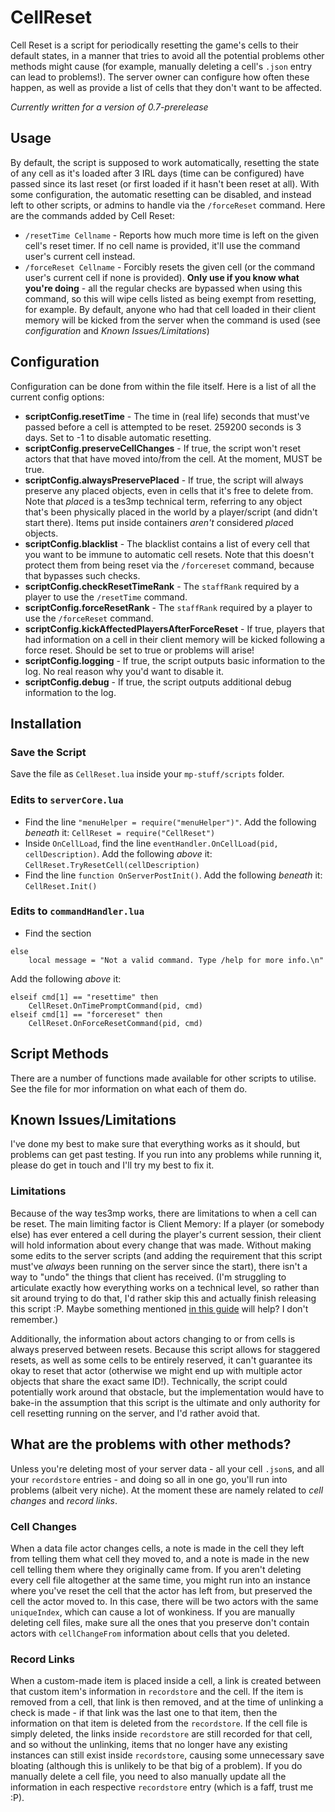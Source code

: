 # CellReset
Cell Reset is a script for periodically resetting the game's cells to their default states, in a manner that tries to avoid all the potential problems other methods might cause (for example, manually deleting a cell's `.json` entry can lead to problems!). The server owner can configure how often these happen, as well as provide a list of cells that they don't want to be affected.

*Currently written for a version of 0.7-prerelease*

## Usage
By default, the script is supposed to work automatically, resetting the state of any cell as it's loaded after 3 IRL days (time can be configured) have passed since its last reset (or first loaded if it hasn't been reset at all). With some configuration, the automatic resetting can be disabled, and instead left to other scripts, or admins to handle via the `/forceReset` command. Here are the commands added by Cell Reset:
- `/resetTime Cellname` - Reports how much more time is left on the given cell's reset timer. If no cell name is provided, it'll use the command user's current cell instead.
- `/forceReset Cellname` - Forcibly resets the given cell (or the command user's current cell if none is provided). **Only use if you know what you're doing** - all the regular checks are bypassed when using this command, so this will wipe cells listed as being exempt from resetting, for example. By default, anyone who had that cell loaded in their client memory will be kicked from the server when the command is used (see *configuration* and *Known Issues/Limitations*)

## Configuration
Configuration can be done from within the file itself. Here is a list of all the current config options:
- **scriptConfig.resetTime** - The time in (real life) seconds that must've passed before a cell is attempted to be reset. 259200 seconds is 3 days. Set to -1 to disable automatic resetting.
- **scriptConfig.preserveCellChanges** - If true, the script won't reset actors that that have moved into/from the cell. At the moment, MUST be true.
- **scriptConfig.alwaysPreservePlaced** - If true, the script will always preserve any placed objects, even in cells that it's free to delete from. Note that *place*d is a tes3mp technical term, referring to any object that's been physically placed in the world by a player/script (and didn't start there). Items put inside containers *aren't* considered *place*d objects.
- **scriptConfig.blacklist** - The blacklist contains a list of every cell that you want to be immune to automatic cell resets. Note that this doesn't protect them from being reset via the `/forcereset` command, because that bypasses such checks.
- **scriptConfig.checkResetTimeRank** - The `staffRank` required by a player to use the `/resetTime` command.
- **scriptConfig.forceResetRank** - The `staffRank` required by a player to use the `/forceReset` command.
- **scriptConfig.kickAffectedPlayersAfterForceReset** - If true, players that had information on a cell in their client memory will be kicked following a force reset. Should be set to true or problems will arise!
- **scriptConfig.logging** - If true, the script outputs basic information to the log. No real reason why you'd want to disable it.
- **scriptConfig.debug** - If true, the script outputs additional debug information to the log.

## Installation
### Save the Script
Save the file as `CellReset.lua` inside your `mp-stuff/scripts` folder.
### Edits to `serverCore.lua`
- Find the line `"menuHelper = require("menuHelper")"`. Add the following *beneath* it: ```CellReset = require("CellReset")```
- Inside `OnCellLoad`, find the line `eventHandler.OnCellLoad(pid, cellDescription)`. Add the following *above* it: ```CellReset.TryResetCell(cellDescription)```
- Find the line `function OnServerPostInit()`. Add the following *beneath* it: ```CellReset.Init()```
### Edits to `commandHandler.lua`
- Find the section
```
else
	local message = "Not a valid command. Type /help for more info.\n"
```
Add the following *above* it:
```
elseif cmd[1] == "resettime" then
	CellReset.OnTimePromptCommand(pid, cmd)
elseif cmd[1] == "forcereset" then
	CellReset.OnForceResetCommand(pid, cmd)
```

## Script Methods
There are a number of functions made available for other scripts to utilise. See the file for mor information on what each of them do.

## Known Issues/Limitations
I've done my best to make sure that everything works as it should, but problems can get past testing. If you run into any problems while running it, please do get in touch and I'll try my best to fix it.
### Limitations
Because of the way tes3mp works, there are limitations to when a cell can be reset. The main limiting factor is Client Memory: If a player (or somebody else) has ever entered a cell during the player's current session, their client will hold information about every change that was made. Without making some edits to the server scripts (and adding the requirement that this script must've *always* been running on the server since the start), there isn't a way to "undo" the things that client has received. (I'm struggling to articulate exactly how everything works on a technical level, so rather than sit around trying to do that, I'd rather skip this and actually finish releasing this script :P. Maybe something mentioned [in this guide](https://github.com/Atkana/tes3mp-scripts/blob/master/Unofficial%20Guide%20to%20tes3mp.md) will help? I don't remember.)

Additionally, the information about actors changing to or from cells is always preserved between resets. Because this script allows for staggered resets, as well as some cells to be entirely reserved, it can't guarantee its okay to reset that actor (otherwise we might end up with multiple actor objects that share the exact same ID!). Technically, the script could potentially work around that obstacle, but the implementation would have to bake-in the assumption that this script is the ultimate and only authority for cell resetting running on the server, and I'd rather avoid that.

## What are the problems with other methods?
Unless you're deleting most of your server data - all your cell `.json`s, and all your `recordstore` entries - and doing so all in one go, you'll run into problems (albeit very niche). At the moment these are namely related to *cell changes* and *record links*.
### Cell Changes
When a data file actor changes cells, a note is made in the cell they left from telling them what cell they moved to, and a note is made in the new cell telling them where they originally came from. If you aren't deleting every cell file altogether at the same time, you might run into an instance where you've reset the cell that the actor has left from, but preserved the cell the actor moved to. In this case, there will be two actors with the same `uniqueIndex`, which can cause a lot of wonkiness. If you are manually deleting cell files, make sure all the ones that you preserve don't contain actors with `cellChangeFrom` information about cells that you deleted.
### Record Links
When a custom-made item is placed inside a cell, a link is created between that custom item's information in `recordstore` and the cell. If the item is removed from a cell, that link is then removed, and at the time of unlinking a check is made - if that link was the last one to that item, then the information on that item is deleted from the `recordstore`. If the cell file is simply deleted, the links inside `recordstore` are still recorded for that cell, and so without the unlinking, items that no longer have any existing instances can still exist inside `recordstore`, causing some unnecessary save bloating (although this is unlikely to be that big of a problem). If you do manually delete a cell file, you need to also manually update all the information in each respective `recordstore` entry (which is a faff, trust me :P).
